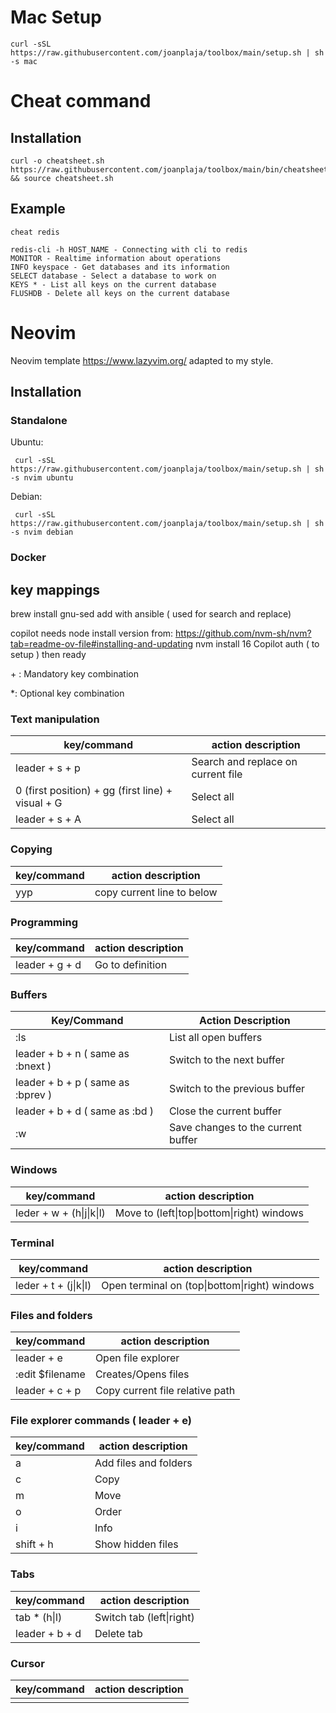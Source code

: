# Mac Setup

```
curl -sSL https://raw.githubusercontent.com/joanplaja/toolbox/main/setup.sh | sh -s mac
```

# Cheat command

## Installation

```
curl -o cheatsheet.sh https://raw.githubusercontent.com/joanplaja/toolbox/main/bin/cheatsheet.sh && source cheatsheet.sh
 ```

## Example

```
cheat redis

redis-cli -h HOST_NAME - Connecting with cli to redis
MONITOR - Realtime information about operations
INFO keyspace - Get databases and its information
SELECT database - Select a database to work on
KEYS * - List all keys on the current database
FLUSHDB - Delete all keys on the current database

```

# Neovim 

Neovim template https://www.lazyvim.org/ adapted to my style.

## Installation

### Standalone

Ubuntu:
```
 curl -sSL https://raw.githubusercontent.com/joanplaja/toolbox/main/setup.sh | sh -s nvim ubuntu
 ```
 Debian:
```
 curl -sSL https://raw.githubusercontent.com/joanplaja/toolbox/main/setup.sh | sh -s nvim debian
 ```

### Docker

## key mappings

brew install gnu-sed add with ansible ( used for search and replace)

copilot needs node install version
from: https://github.com/nvm-sh/nvm?tab=readme-ov-file#installing-and-updating
nvm install 16
Copilot auth ( to setup )
then ready

\+ : Mandatory key combination

\*: Optional key combination

### Text manipulation 

| key/command     | action description                                  |
|-----------------|-----------------------------------------------------|
| leader + s + p  | Search and replace on current file |
| 0 (first position) + gg (first line) + visual + G  | Select all |
| leader + s + A  | Select all |

### Copying

| key/command     | action description                                  |
|-----------------|-----------------------------------------------------|
| yyp     | copy current line to below                   |


### Programming

| key/command     | action description                                  |
|-----------------|-----------------------------------------------------|
| leader + g + d  | Go to definition |


### Buffers

| Key/Command       | Action Description                                  |
|-------------------|-----------------------------------------------------|
| :ls               | List all open buffers                               |
| leader + b + n ( same as :bnext )           | Switch to the next buffer                           |
| leader + b + p ( same as :bprev )           | Switch to the previous buffer                       |
| leader + b + d ( same as :bd )               | Close the current buffer                            |
| :w                | Save changes to the current buffer                  |

### Windows

| key/command     | action description                                  |
|-----------------|-----------------------------------------------------|
|  leder + w + (h\|j\|k\|l) | Move to (left\|top\|bottom\|right) windows |

### Terminal

| key/command     | action description                                  |
|-----------------|-----------------------------------------------------|
|  leder + t + (j\|k\|l) | Open terminal on (top\|bottom\|right) windows |


### Files and folders

| key/command     | action description                                  |
|-----------------|-----------------------------------------------------|
|  leader + e   | Open file explorer                     |
|  :edit $filename   | Creates/Opens files                     |
| leader + c + p  | Copy current file relative path  |


### File explorer commands ( leader + e)

| key/command     | action description                                  |
|-----------------|-----------------------------------------------------|
| a     | Add files and folders                     |
| c     | Copy                     |
| m     | Move   |
| o     | Order                     |
| i     | Info                     |
| shift + h     | Show hidden files                     |

### Tabs

| key/command     | action description                                  |
|-----------------|-----------------------------------------------------|
| tab * (h\|l)     | Switch tab (left\|right)                    |
| leader + b + d     | Delete tab                    |

### Cursor

| key/command     | action description                                  |
|-----------------|-----------------------------------------------------|
|      |              |
